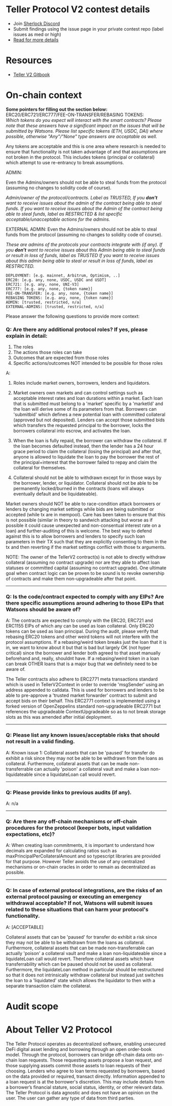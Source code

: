 
# Teller Protocol V2 contest details

- Join [Sherlock Discord](https://discord.gg/MABEWyASkp)
- Submit findings using the issue page in your private contest repo (label issues as med or high)
- [Read for more details](https://docs.sherlock.xyz/audits/watsons)

# Resources

- [Teller V2 Gitbook](https://docs.teller.org/teller-v2/)

# On-chain context
 

**Some pointers for filling out the section below:**  
ERC20/ERC721/ERC777/FEE-ON-TRANSFER/REBASING TOKENS:  
*Which tokens do you expect will interact with the smart contracts? Please note that these answers have a significant impact on the issues that will be submitted by Watsons. Please list specific tokens (ETH, USDC, DAI) where possible, otherwise "Any"/"None" type answers are acceptable as well.*

Any tokens are acceptable and this is one area where research is needed to ensure that functionality is not taken advantage of and that assumptions are not broken in the protocol. This includes tokens (principal or collateral) which attempt to use re-entrancy to break assumptions. 


ADMIN:

Even the Admins/owners should not be able to steal funds from the protocol (assuming no changes to solidity code of course).

*Admin/owner of the protocol/contracts.
Label as TRUSTED, If you **don't** want to receive issues about the admin of the contract being able to steal funds. 
If you want to receive issues about the Admin of the contract being able to steal funds, label as RESTRICTED & list specific acceptable/unacceptable actions for the admins.*

EXTERNAL ADMIN:
Even the Admins/owners should not be able to steal funds from the protocol (assuming no changes to solidity code of course).

*These are admins of the protocols your contracts integrate with (if any). 
If you **don't** want to receive issues about this Admin being able to steal funds or result in loss of funds, label as TRUSTED
If you want to receive issues about this admin being able to steal or result in loss of funds, label as RESTRICTED.*
 
```
DEPLOYMENT: [e.g. mainnet, Arbitrum, Optimism, ..]
ERC20: [e.g. any, none, USDC, USDC and USDT]
ERC721: [e.g. any, none, UNI-V3]
ERC777: [e.g. any, none, {token name}]
FEE-ON-TRANSFER: [e.g. any, none, {token name}]
REBASING TOKENS: [e.g. any, none, {token name}]
ADMIN: [trusted, restricted, n/a]
EXTERNAL-ADMINS: [trusted, restricted, n/a]
```


Please answer the following questions to provide more context: 
### Q: Are there any additional protocol roles? If yes, please explain in detail:
1) The roles
2) The actions those roles can take 
3) Outcomes that are expected from those roles 
4) Specific actions/outcomes NOT intended to be possible for those roles

A: 
1) Roles include market owners, borrowers, lenders and liquidators. 

2) Market owners own markets and can control settings such as acceptable interest rates and loan durations within a market.  Each loan that is submitted must belong to a 'market' specific by a 'marketId' and the loan will derive some of its parameters from that.   Borrowers can 'submitbid' which defines a new potential loan with committed collateral (approved but not deposited).  Lenders can accept those submitted bids which transfers the requested principal to the borrower, locks the borrowers collateral into escrow, and activates the loan. 

3)  When the loan is fully repaid, the borrower can withdraw the collateral.  If the loan becomes defaulted instead, then the lender has a 24 hour grace period to claim the collateral (losing the principal) and after that, anyone is allowed to liquidate the loan to pay the borrower the rest of the principal+interest that the borrower failed to repay and claim the collateral for themselves.  

4) Collateral should not be able to withdrawn except for in those ways by the borrower, lender, or liquidator.  Collateral should not be able to be permanently locked/burned in the contracts (loans will always eventually default and be liquidateable). 

Market owners should NOT be able to race-condition attack borrowers or lenders by changing market settings while bids are being submitted or accepted (while tx are in mempool).  Care has been taken to ensure that this is not possible (similar in theory to sandwich attacking but worse as if possible it could cause unexpected and non-consentual interest rate on a loan) and further-auditing of this is welcome.  The best way to defend against this is to allow borrowers and lenders to specify such loan parameters in their TX such that they are explicitly consenting to them in the tx and then reverting if the market settings conflict with those tx arguments. 



NOTE: The owner of the TellerV2 contract(s) is not able to directly withdraw collateral (assuming no contract upgrade) nor are they able to affect loan statuses or committed capital (assuming no contract upgrade).  One ultimate goal when contract logic can be proven to be sound is to revoke ownership of contracts and make them non-upgradeable after that point. 

___
### Q: Is the code/contract expected to comply with any EIPs? Are there specific assumptions around adhering to those EIPs that Watsons should be aware of?

A: The contracts are expected to comply with the ERC20, ERC721 and ERC1155 EIPs of which any can be used as loan collateral.  Only ERC20 tokens can be used as loan principal.  During the audit, please verify that rebasing ERC20 tokens and other weird tokens will not interfere with the protocol assumptions.  If a rebasing/weird token breaks just the loan that it is in, we want to know about it but that is bad but largely OK (not hyper critical) since the borrower and lender both agreed to that asset manually beforehand and, really, shouldnt have.  If a rebasing/weird token in a loan can break OTHER loans that is a major bug that we definitely need to be aware of.  

The Teller contracts also adhere to ERC2771 meta transactions standard which is used in TellerV2Context in order to override 'msgSender' using an address appended to calldata.  This is used for borrowers and lenders to be able to pre-approve a 'trusted market forwarder' contract to submit and accept bids on their behalf.  This ERC2771 context is implemented using a forked version of OpenZeppelins standard non-upgradeable ERC2771 but references the upgradeable ContextUpgradeable so as to not break storage slots as this was amended after initial deployment. 


___

### Q: Please list any known issues/acceptable risks that should not result in a valid finding.

A: Known issue 1: Collateral assets that can be 'paused' for transfer do exhibit a risk since they may not be able to be withdrawn from the loans as collateral. Furthermore, collateral assets that can be made non-transferrable can actually 'poison' a collateral vault and make a loan non-liquidateable since a liquidateLoan call would revert.  


____
### Q: Please provide links to previous audits (if any).
A: n/a

___

### Q: Are there any off-chain mechanisms or off-chain procedures for the protocol (keeper bots, input validation expectations, etc)? 

A: When creating loan commitments, it is important to understand how decimals are expanded for calculating ratios such as maxPrincipalPerCollateralAmount and so typescript libraries are provided for that purpose.  However Teller avoids the use of any centralized mechanisms or on-chain oracles in order to remain as decentralized as possible.  

_____

### Q: In case of external protocol integrations, are the risks of an external protocol pausing or executing an emergency withdrawal acceptable? If not, Watsons will submit issues related to these situations that can harm your protocol's functionality. 

A: [ACCEPTABLE] 

Collateral assets that can be 'paused' for transfer do exhibit a risk since they may not be able to be withdrawn from the loans as collateral. Furthermore, collateral assets that can be made non-transferrable can actually 'poison' a collateral vault and make a loan non-liquidateable since a liquidateLoan call would revert.  Therefore collateral assets which have transferrability which can be paused should not be used as collateral.  Furthermore, the liquidateLoan method in particular should be restructured so that it does not intrinsically withdraw collateral but instead just switches the loan to a 'liquidated' state which allows the liquidator to then with a separate transaction claim the collateral.  


# Audit scope

# About Teller V2 Protocol
The Teller Protocol operates as decentralized software, enabling unsecured DeFi digital asset lending and borrowing through an open order-book model.
Through the protocol, borrowers can bridge off-chain data onto on-chain loan requests. Those requesting assets propose a loan request, and those supplying assets commit those assets to loan requests of their choosing. Lenders who agree to loan terms requested by borrowers, based on the data provided or required, transact directly.
Information appended to a loan request is at the borrower's discretion. This may include details from a borrower’s financial stature, social status, identity, or other relevant data. The Teller Protocol is data agnostic and does not have an opinion on the user. The user can gather any type of data from third parties.

